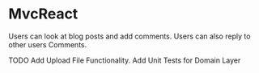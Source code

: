 # MvcReact

Users can look at blog posts and add comments. Users can also reply to other users Comments. 

TODO 
Add Upload File Functionality. 
Add Unit Tests for Domain Layer
